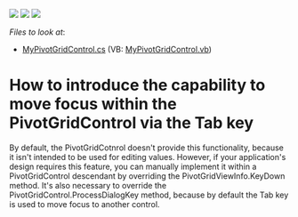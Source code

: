 <!-- default badges list -->
![](https://img.shields.io/endpoint?url=https://codecentral.devexpress.com/api/v1/VersionRange/128582239/11.1.4%2B)
[![](https://img.shields.io/badge/Open_in_DevExpress_Support_Center-FF7200?style=flat-square&logo=DevExpress&logoColor=white)](https://supportcenter.devexpress.com/ticket/details/E1555)
[![](https://img.shields.io/badge/📖_How_to_use_DevExpress_Examples-e9f6fc?style=flat-square)](https://docs.devexpress.com/GeneralInformation/403183)
<!-- default badges end -->
<!-- default file list -->
*Files to look at*:

* [MyPivotGridControl.cs](./CS/Q200703/MyPivotGridControl.cs) (VB: [MyPivotGridControl.vb](./VB/Q200703/MyPivotGridControl.vb))
<!-- default file list end -->
# How to introduce the capability to move focus within the PivotGridControl via the Tab key


<p>By default, the PivotGridCotnrol doesn't provide this functionality, because it isn't intended to be used for editing values. However, if your application's design requires this feature, you can manually implement it within a PivotGridControl descendant by overriding the PivotGridViewInfo.KeyDown method. It's also necessary to override the PivotGridControl.ProcessDialogKey method, because by default the Tab key is used to move focus to another control.</p>

<br/>



